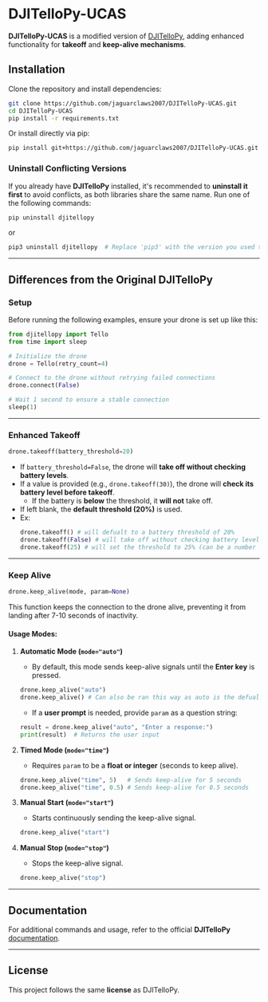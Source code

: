 # DJITelloPy-UCAS  

**DJITelloPy-UCAS** is a modified version of [DJITelloPy](https://github.com/damiafuentes/DJITelloPy), adding enhanced functionality for **takeoff** and **keep-alive mechanisms**.  

## Installation  

Clone the repository and install dependencies:  
```sh
git clone https://github.com/jaguarclaws2007/DJITelloPy-UCAS.git
cd DJITelloPy-UCAS
pip install -r requirements.txt
```  

Or install directly via pip:  
```sh
pip install git+https://github.com/jaguarclaws2007/DJITelloPy-UCAS.git
```  

### **Uninstall Conflicting Versions**  

If you already have **DJITelloPy** installed, it's recommended to **uninstall it first** to avoid conflicts, as both libraries share the same name. Run one of the following commands:

```sh
pip uninstall djitellopy
```
or  
```sh
pip3 uninstall djitellopy  # Replace 'pip3' with the version you used to install djitellopy
```

---

## **Differences from the Original DJITelloPy**  

### **Setup**  
Before running the following examples, ensure your drone is set up like this:  

```python
from djitellopy import Tello
from time import sleep  

# Initialize the drone  
drone = Tello(retry_count=4)  

# Connect to the drone without retrying failed connections  
drone.connect(False)  

# Wait 1 second to ensure a stable connection  
sleep(1)  
```

---

### **Enhanced Takeoff**  
```python
drone.takeoff(battery_threshold=20)
```
- If `battery_threshold=False`, the drone will **take off without checking battery levels**.  
- If a value is provided (e.g., `drone.takeoff(30)`), the drone will **check its battery level before takeoff**.  
  - If the battery is **below** the threshold, it **will not** take off.  
- If left blank, the **default threshold (20%)** is used.  
- Ex:
   ```python
   drone.takeoff() # will defualt to a battery threshold of 20%
   drone.takeoff(False) # will take off without checking battery levels
   drone.takeoff(25) # will set the threshold to 25% (can be a number 1-100)
   ```

---

### **Keep Alive**  
```python
drone.keep_alive(mode, param=None)
```
This function keeps the connection to the drone alive, preventing it from landing after 7-10 seconds of inactivity.  

#### **Usage Modes:**  

1. **Automatic Mode (`mode="auto"`)**  
   - By default, this mode sends keep-alive signals until the **Enter key** is pressed.  
   ```python
   drone.keep_alive("auto")
   drone.keep_alive() # Can also be ran this way as auto is the defualt mode.
   ```
   - If a **user prompt** is needed, provide `param` as a question string:  
   ```python
   result = drone.keep_alive("auto", "Enter a response:")  
   print(result)  # Returns the user input
   ```

2. **Timed Mode (`mode="time"`)**  
   - Requires `param` to be a **float or integer** (seconds to keep alive).  
   ```python
   drone.keep_alive("time", 5)   # Sends keep-alive for 5 seconds  
   drone.keep_alive("time", 0.5) # Sends keep-alive for 0.5 seconds  
   ```

3. **Manual Start (`mode="start"`)**  
   - Starts continuously sending the keep-alive signal.  
   ```python
   drone.keep_alive("start")  
   ```

4. **Manual Stop (`mode="stop"`)**  
   - Stops the keep-alive signal.  
   ```python
   drone.keep_alive("stop")  
   ```

---

## **Documentation**  

For additional commands and usage, refer to the official **DJITelloPy** [documentation](https://djitellopy.readthedocs.io/en/latest/tello).  

---

## **License**  

This project follows the same **license** as DJITelloPy.  
